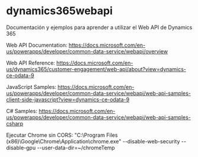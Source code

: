 # dynamics365webapi
Documentación y ejemplos para aprender a utilizar el Web API de Dynamics 365

Web API Documentation: https://docs.microsoft.com/en-us/powerapps/developer/common-data-service/webapi/overview

Web API Reference: https://docs.microsoft.com/en-us/dynamics365/customer-engagement/web-api/about?view=dynamics-ce-odata-9

JavaScript Samples: https://docs.microsoft.com/en-us/powerapps/developer/common-data-service/webapi/web-api-samples-client-side-javascript?view=dynamics-ce-odata-9

C# Samples: https://docs.microsoft.com/en-us/powerapps/developer/common-data-service/webapi/web-api-samples-csharp

Ejecutar Chrome sin CORS: 
"C:\Program Files (x86)\Google\Chrome\Application\chrome.exe" --disable-web-security --disable-gpu --user-data-dir=~/chromeTemp

